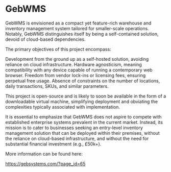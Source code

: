 # GebWMS
GebWMS is envisioned as a compact yet feature-rich warehouse and inventory management system tailored for smaller-scale operations. Notably, GebWMS distinguishes itself by being a self-contained solution, devoid of cloud-based dependencies.

The primary objectives of this project encompass:

Development from the ground up as a self-hosted solution, avoiding reliance on cloud infrastructure.
Hardware agnosticism, meaning compatibility with any device capable of running a contemporary web browser.
Freedom from vendor lock-ins or licensing fees, ensuring perpetual free usage.
Absence of constraints on the number of locations, daily transactions, SKUs, and similar parameters.

This project is open-source and is likely to soon be available in the form of a downloadable virtual machine, simplifying deployment and obviating the complexities typically associated with implementation.

It is essential to emphasize that GebWMS does not aspire to compete with established enterprise systems prevalent in the current market. Instead, its mission is to cater to businesses seeking an entry-level inventory management solution that can be deployed within their premises, without the reliance on cloud-based infrastructure, and without the need for substantial financial investment (e.g., £50k+).

More information can be found here:

https://gebsystems.com/?page_id=65
